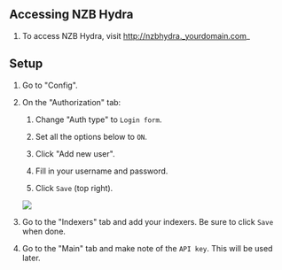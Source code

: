 ## Accessing NZB Hydra

1. To access NZB Hydra, visit http://nzbhydra._yourdomain.com_

## Setup

1. Go to "Config". 

1. On the "Authorization" tab:

    1. Change "Auth type" to `Login form`.

    1. Set all the options below to `ON`.
    1. Click "Add new user". 
    1. Fill in your username and password.
    1. Click `Save` (top right).
    
    ![](http://i.imgur.com/jsSwajH.png)

 1. Go to the "Indexers" tab and add your indexers. Be sure to click `Save` when done.
 1. Go to the "Main" tab and make note of the `API key`. This will be used later.

